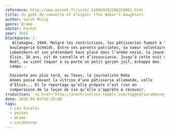 ```yaml
---
reference: http://www.pocket.fr/site/_&100&9782266250061.html
title: Un goût de cannelle et d’espoir (The Baker’s Daughter)
author: Sarah McCoy
genre: Drame
editor: Pocket
year: 2015
blockquote: |-
   Allemagne, 1944. Malgré les restrictions, les pâtisseries fument à la
  boulangerie Schmidt. Entre ses parents patriotes, sa soeur volontaire au
  Lebensborn et son prétendant haut placé dans l’armée nazie, la jeune
  Elsie, 16 ans, vit de cannelle et d’insouciance. Jusqu’à cette nuit de
  Noël, ou vient toquer à sa porte un petit garçon juif, échappé des
  camps..

  Soixante ans plus tard, au Texas, la journaliste Reba
  Adams passe devant la vitrine d’une pâtisserie allemande, celle
  d’Elsie... Et le reportage qu’elle prépare n’est rien en
  comparaison de la leçon de vie qu’elle s’apprête à recevoir.
traduction:  <a href="http://anathriveline.tumblr.com/tagged/sarahmccoy">Sarah McCoy</a>
date: 2015-04-02T16:35:00
tags:
  - Les Escales
  - pocket
  - drame
  - sarahmccoy
---
```

